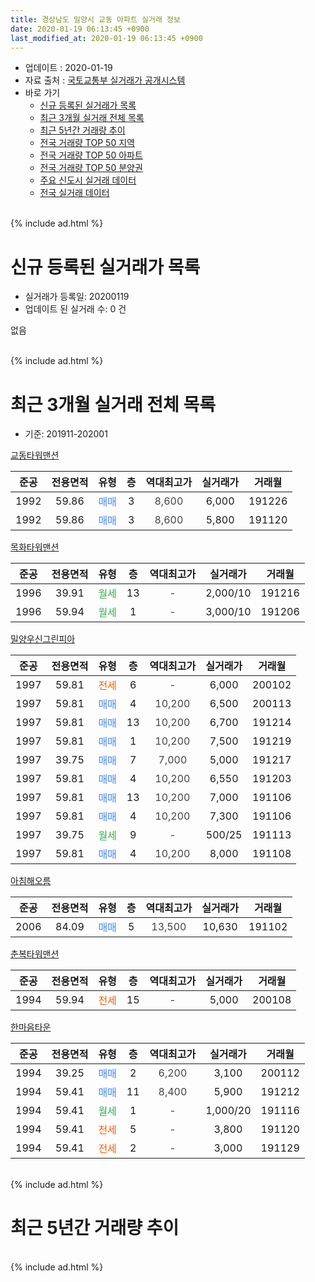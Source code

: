 ```yaml
---
title: 경상남도 밀양시 교동 아파트 실거래 정보
date: 2020-01-19 06:13:45 +0900
last_modified_at: 2020-01-19 06:13:45 +0900
---
```


* 업데이트 : 2020-01-19
* 자료 출처 : [국토교통부 실거래가 공개시스템](http://rt.molit.go.kr)
* 바로 가기
    * [신규 등록된 실거래가 목록](#신규-등록된-실거래가-목록)
    * [최근 3개월 실거래 전체 목록](#최근-3개월-실거래-전체-목록)
    * [최근 5년간 거래량 추이](#최근-5년간-거래량-추이)
    * [전국 거래량 TOP 50 지역](https://apt-info.github.io/apt-trade-info/최근-3개월-전국에서-가장-거래가-많이-발생한-지역)
    * [전국 거래량 TOP 50 아파트](https://apt-info.github.io/apt-trade-info/최근-3개월-전국에서-가장-거래가-많이-발생한-아파트)
    * [전국 거래량 TOP 50 분양권](https://apt-info.github.io/apt-trade-info/최근-3개월-전국에서-가장-거래가-많이-발생한-분양권)
    * [주요 신도시 실거래 데이터](https://apt-info.github.io/apt-trade-info/주요-신도시)
    * [전국 실거래 데이터](https://apt-info.github.io/apt-trade-info/전국)
<br>
{% include ad.html %}
<br>

# 신규 등록된 실거래가 목록
* 실거래가 등록일: 20200119
* 업데이트 된 실거래 수: 0 건

없음

<br>
{% include ad.html %}
<br>

# 최근 3개월 실거래 전체 목록
* 기준: 201911-202001


[교동타워맨션](https://search.naver.com/search.naver?query=%EA%B2%BD%EC%83%81%EB%82%A8%EB%8F%84+%EB%B0%80%EC%96%91%EC%8B%9C+%EA%B5%90%EB%8F%99+%EA%B5%90%EB%8F%99%ED%83%80%EC%9B%8C%EB%A7%A8%EC%85%98)

|준공|전용면적|유형|층|역대최고가|실거래가|거래월|
|:---:|:---:|:---:|:---:|:---:|:---:|:---:|
|1992|59.86|<span style="color:#4285f3">매매</span>|3|<span style="color:#444444">8,600</span>|6,000|191226|
|1992|59.86|<span style="color:#4285f3">매매</span>|3|<span style="color:#444444">8,600</span>|5,800|191120|

[목화타워맨션](https://search.naver.com/search.naver?query=%EA%B2%BD%EC%83%81%EB%82%A8%EB%8F%84+%EB%B0%80%EC%96%91%EC%8B%9C+%EA%B5%90%EB%8F%99+%EB%AA%A9%ED%99%94%ED%83%80%EC%9B%8C%EB%A7%A8%EC%85%98)

|준공|전용면적|유형|층|역대최고가|실거래가|거래월|
|:---:|:---:|:---:|:---:|:---:|:---:|:---:|
|1996|39.91|<span style="color:#34a853">월세</span>|13|<span style="color:#444444">-</span>|2,000/10|191216|
|1996|59.94|<span style="color:#34a853">월세</span>|1|<span style="color:#444444">-</span>|3,000/10|191206|

[밀양우신그린피아](https://search.naver.com/search.naver?query=%EA%B2%BD%EC%83%81%EB%82%A8%EB%8F%84+%EB%B0%80%EC%96%91%EC%8B%9C+%EA%B5%90%EB%8F%99+%EB%B0%80%EC%96%91%EC%9A%B0%EC%8B%A0%EA%B7%B8%EB%A6%B0%ED%94%BC%EC%95%84)

|준공|전용면적|유형|층|역대최고가|실거래가|거래월|
|:---:|:---:|:---:|:---:|:---:|:---:|:---:|
|1997|59.81|<span style="color:#ff5a00">전세</span>|6|<span style="color:#444444">-</span>|6,000|200102|
|1997|59.81|<span style="color:#4285f3">매매</span>|4|<span style="color:#444444">10,200</span>|6,500|200113|
|1997|59.81|<span style="color:#4285f3">매매</span>|13|<span style="color:#444444">10,200</span>|6,700|191214|
|1997|59.81|<span style="color:#4285f3">매매</span>|1|<span style="color:#444444">10,200</span>|7,500|191219|
|1997|39.75|<span style="color:#4285f3">매매</span>|7|<span style="color:#444444">7,000</span>|5,000|191217|
|1997|59.81|<span style="color:#4285f3">매매</span>|4|<span style="color:#444444">10,200</span>|6,550|191203|
|1997|59.81|<span style="color:#4285f3">매매</span>|13|<span style="color:#444444">10,200</span>|7,000|191106|
|1997|59.81|<span style="color:#4285f3">매매</span>|4|<span style="color:#444444">10,200</span>|7,300|191106|
|1997|39.75|<span style="color:#34a853">월세</span>|9|<span style="color:#444444">-</span>|500/25|191113|
|1997|59.81|<span style="color:#4285f3">매매</span>|4|<span style="color:#444444">10,200</span>|8,000|191108|

[아침해오름](https://search.naver.com/search.naver?query=%EA%B2%BD%EC%83%81%EB%82%A8%EB%8F%84+%EB%B0%80%EC%96%91%EC%8B%9C+%EA%B5%90%EB%8F%99+%EC%95%84%EC%B9%A8%ED%95%B4%EC%98%A4%EB%A6%84)

|준공|전용면적|유형|층|역대최고가|실거래가|거래월|
|:---:|:---:|:---:|:---:|:---:|:---:|:---:|
|2006|84.09|<span style="color:#4285f3">매매</span>|5|<span style="color:#444444">13,500</span>|10,630|191102|

[춘복타워맨션](https://search.naver.com/search.naver?query=%EA%B2%BD%EC%83%81%EB%82%A8%EB%8F%84+%EB%B0%80%EC%96%91%EC%8B%9C+%EA%B5%90%EB%8F%99+%EC%B6%98%EB%B3%B5%ED%83%80%EC%9B%8C%EB%A7%A8%EC%85%98)

|준공|전용면적|유형|층|역대최고가|실거래가|거래월|
|:---:|:---:|:---:|:---:|:---:|:---:|:---:|
|1994|59.94|<span style="color:#ff5a00">전세</span>|15|<span style="color:#444444">-</span>|5,000|200108|

[한마음타운](https://search.naver.com/search.naver?query=%EA%B2%BD%EC%83%81%EB%82%A8%EB%8F%84+%EB%B0%80%EC%96%91%EC%8B%9C+%EA%B5%90%EB%8F%99+%ED%95%9C%EB%A7%88%EC%9D%8C%ED%83%80%EC%9A%B4)

|준공|전용면적|유형|층|역대최고가|실거래가|거래월|
|:---:|:---:|:---:|:---:|:---:|:---:|:---:|
|1994|39.25|<span style="color:#4285f3">매매</span>|2|<span style="color:#444444">6,200</span>|3,100|200112|
|1994|59.41|<span style="color:#4285f3">매매</span>|11|<span style="color:#444444">8,400</span>|5,900|191212|
|1994|59.41|<span style="color:#34a853">월세</span>|1|<span style="color:#444444">-</span>|1,000/20|191116|
|1994|59.41|<span style="color:#ff5a00">전세</span>|5|<span style="color:#444444">-</span>|3,800|191120|
|1994|59.41|<span style="color:#ff5a00">전세</span>|2|<span style="color:#444444">-</span>|3,000|191129|


<br>
{% include ad.html %}
<br>

# 최근 5년간 거래량 추이


<div style="width:100%;">
    <canvas id="deal_progress" height="200"></canvas>
</div>

<script>
new Chart(document.getElementById("deal_progress"), {
    type: 'line',
    data: {
        labels: ['201501','201502','201503','201504','201505','201506','201507','201508','201509','201510','201511','201512','201601','201602','201603','201604','201605','201606','201607','201608','201609','201610','201611','201612','201701','201702','201703','201704','201705','201706','201707','201708','201709','201710','201711','201712','201801','201802','201803','201804','201805','201806','201807','201808','201809','201810','201811','201812','201901','201902','201903','201904','201905','201906','201907','201908','201909','201910','201911','201912','202001'],
        datasets: [{
            label: '매매',
            pointRadius: 1,
            data: [14, 4, 10, 12, 7, 10, 9, 12, 11, 7, 5, 18, 4, 12, 10, 9, 7, 5, 5, 5, 5, 9, 5, 6, 9, 11, 9, 6, 13, 10, 7, 8, 6, 7, 3, 4, 10, 5, 12, 9, 6, 2, 8, 5, 5, 4, 10, 5, 8, 2, 9, 6, 4, 1, 3, 3, 6, 6, 5, 6, 2],
            borderColor: "rgba(255, 201, 14, 1)",
            backgroundColor: "rgba(255, 201, 14, 0.5)",
            fill: false,
            lineTension: 0
        },{
            label: '전월세',
            pointRadius: 1,
            data: [8, 3, 9, 4, 6, 2, 1, 6, 3, 7, 3, 6, 6, 4, 4, 4, 5, 5, 3, 2, 7, 4, 4, 2, 5, 4, 6, 5, 1, 0, 2, 7, 2, 2, 2, 1, 2, 6, 4, 5, 5, 1, 2, 0, 2, 5, 6, 5, 6, 2, 5, 8, 8, 4, 5, 6, 1, 3, 4, 2, 2],
            borderColor: "rgba(0, 141, 185, 1)",
            backgroundColor: "rgba(0, 141, 185, 0.5)",
            fill: false,
            lineTension: 0
        }
        ]
    },
    options: {
        responsive: true,
        title: {
            display: false
        },
        tooltips: {
            mode: 'index',
            intersect: false
        },
        hover: {
            mode: 'nearest',
            intersect: true
        },
        scales: {
            xAxes: [{
                display: true,
                scaleLabel: {
                    display: true,
                    labelString: '년/월'
                }
            }],
            yAxes: [{
                display: true,
                ticks: {
                    suggestedMin: 0,
                },
                scaleLabel: {
                    display: true,
                    labelString: '실거래 수'
                }
            }]
        }
    }
});

</script>


<br>
{% include ad.html %}
<br>

